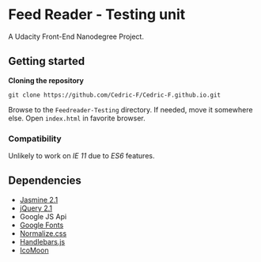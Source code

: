# Feed Reader - Testing unit

A Udacity Front-End Nanodegree Project.

## Getting started

**Cloning the repository**
```
git clone https://github.com/Cedric-F/Cedric-F.github.io.git
```

Browse to the `Feedreader-Testing` directory.
If needed, move it somewhere else.
Open `index.html` in favorite browser.

### Compatibility

Unlikely to work on *IE 11* due to *_ES6_* features.

## Dependencies

* [Jasmine 2.1](https://jasmine.github.io/)
* [jQuery 2.1](https://jquery.com/)
* Google JS Api
* [Google Fonts](https://fonts.google.com/)
* [Normalize.css](https://necolas.github.io/normalize.css/)
* [Handlebars.js](https://handlebarsjs.com/)
* [IcoMoon](https://icomoon.io/)
